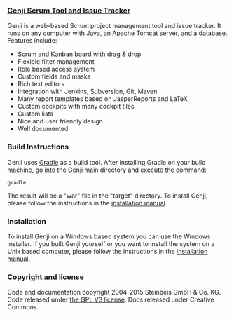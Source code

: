 ### [Genji Scrum Tool and Issue Tracker](http://www.trackplus.com)
Genji is a web-based Scrum project management tool and issue tracker. It runs on any computer with Java, an Apache Tomcat server, and a database. Features include:
* Scrum and Kanban board with drag & drop
* Flexible filter management
* Role based access system
* Custom fields and masks
* Rich text editors
* Integration with Jenkins, Subversion, Git, Maven
* Many report templates based on JasperReports and LaTeX
* Custom cockpits with many cockpit tiles
* Custom lists
* Nice and user friendly design
* Well documented

### Build Instructions
Genji uses [Gradle](https://gradle.org/gradle-download/) as a build tool. After installing Gradle on your build machine, go into the Genji main directory and execute the command:

    gradle

The result will be a "war" file in the "target" directory. To install Genji, please follow the instructions in the [installation manual](http://www.trackplus.com/en/issue-tracking-documentation.html).

### Installation
To install Genji on a Windows based system you can use the Windows installer. If you built Genji yourself or you want to install the system on a Unix based computer, please follow the instructions in the [installation manual](http://www.trackplus.com/en/issue-tracking-documentation.html). 

### Copyright and license
Code and documentation copyright 2004-2015 Steinbeis GmbH & Co. KG. Code released under [the GPL V3 license](https://github.com/trackplus/Genji/blob/master/LICENSE). Docs released under Creative Commons.
